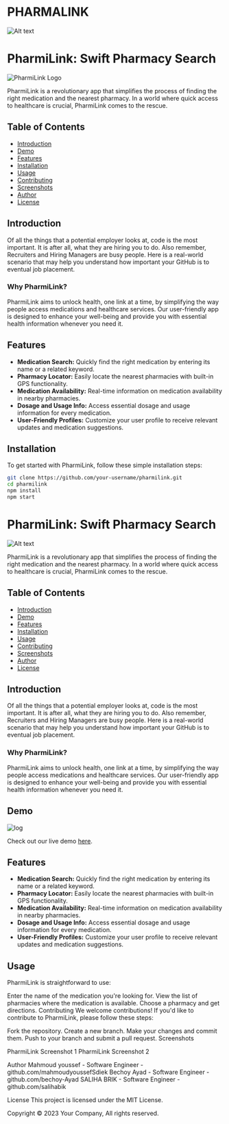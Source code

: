 # PHARMALINK


![Alt text](img/background3.png)

# PharmiLink: Swift Pharmacy Search

![PharmiLink Logo](link-to-your-logo.png)

PharmiLink is a revolutionary app that simplifies the process of finding the right medication and the nearest pharmacy. In a world where quick access to healthcare is crucial, PharmiLink comes to the rescue.

## Table of Contents

- [Introduction](#introduction)
- [Demo](#demo)
- [Features](#features)
- [Installation](#installation)
- [Usage](#usage)
- [Contributing](#contributing)
- [Screenshots](#screenshots)
- [Author](#author)
- [License](#license)

## Introduction

Of all the things that a potential employer looks at, code is the most important. It is after all, what they are hiring you to do. Also remember, Recruiters and Hiring Managers are busy people. Here is a real-world scenario that may help you understand how important your GitHub is to eventual job placement.

### Why PharmiLink?

PharmiLink aims to unlock health, one link at a time, by simplifying the way people access medications and healthcare services. Our user-friendly app is designed to enhance your well-being and provide you with essential health information whenever you need it.


## Features

- **Medication Search:** Quickly find the right medication by entering its name or a related keyword.
- **Pharmacy Locator:** Easily locate the nearest pharmacies with built-in GPS functionality.
- **Medication Availability:** Real-time information on medication availability in nearby pharmacies.
- **Dosage and Usage Info:** Access essential dosage and usage information for every medication.
- **User-Friendly Profiles:** Customize your user profile to receive relevant updates and medication suggestions.

## Installation

To get started with PharmiLink, follow these simple installation steps:

```bash
git clone https://github.com/your-username/pharmilink.git
cd pharmilink
npm install
npm start

```

# PharmiLink: Swift Pharmacy Search

![Alt text](img/background3.png)

PharmiLink is a revolutionary app that simplifies the process of finding the right medication and the nearest pharmacy. In a world where quick access to healthcare is crucial, PharmiLink comes to the rescue.

## Table of Contents

- [Introduction](#introduction)
- [Demo](#demo)
- [Features](#features)
- [Installation](#installation)
- [Usage](#usage)
- [Contributing](#contributing)
- [Screenshots](#screenshots)
- [Author](#author)
- [License](#license)

## Introduction

Of all the things that a potential employer looks at, code is the most important. It is after all, what they are hiring you to do. Also remember, Recruiters and Hiring Managers are busy people. Here is a real-world scenario that may help you understand how important your GitHub is to eventual job placement.

### Why PharmiLink?

PharmiLink aims to unlock health, one link at a time, by simplifying the way people access medications and healthcare services. Our user-friendly app is designed to enhance your well-being and provide you with essential health information whenever you need it.

## Demo

![log](img/background3.png)

Check out our live demo [here](https://www.loom.com/share/7bef02396ce04789b7c4835dc0e9c354?sid=6a1ce179-720e-4bc6-b7e5-e159caef75d9).

## Features

- **Medication Search:** Quickly find the right medication by entering its name or a related keyword.
- **Pharmacy Locator:** Easily locate the nearest pharmacies with built-in GPS functionality.
- **Medication Availability:** Real-time information on medication availability in nearby pharmacies.
- **Dosage and Usage Info:** Access essential dosage and usage information for every medication.
- **User-Friendly Profiles:** Customize your user profile to receive relevant updates and medication suggestions.

   
## Usage

PharmiLink is straightforward to use:

Enter the name of the medication you're looking for.
View the list of pharmacies where the medication is available.
Choose a pharmacy and get directions.
Contributing
We welcome contributions! If you'd like to contribute to PharmiLink, please follow these steps:

Fork the repository.
Create a new branch.
Make your changes and commit them.
Push to your branch and submit a pull request.
Screenshots

PharmiLink Screenshot 1
PharmiLink Screenshot 2

Author
Mahmoud youssef - Software Engineer - github.com/mahmoudyoussefSdiek
Bechoy Ayad - Software Engineer     - github.com/bechoy-Ayad
SALIHA BRIK - Software Engineer     - github.com/salihabik

License
This project is licensed under the MIT License.

Copyright © 2023 Your Company, All rights reserved.


